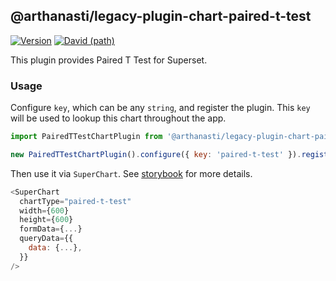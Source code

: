 ## @arthanasti/legacy-plugin-chart-paired-t-test

[![Version](https://img.shields.io/npm/v/@superset-ui/legacy-plugin-chart-paired-t-test.svg?style=flat-square)](hhttps://www.npmjs.com/package/@superset-ui/legacy-plugin-chart-paired-t-test)
[![David (path)](https://img.shields.io/david/apache-superset/superset-ui-plugins.svg?path=packages%2Fsuperset-ui-legacy-plugin-chart-paired-t-test&style=flat-square)](https://david-dm.org/apache-superset/superset-ui-plugins?path=packages/superset-ui-legacy-plugin-chart-paired-t-test)

This plugin provides Paired T Test for Superset.

### Usage

Configure `key`, which can be any `string`, and register the plugin. This `key` will be used to
lookup this chart throughout the app.

```js
import PairedTTestChartPlugin from '@arthanasti/legacy-plugin-chart-paired-t-test';

new PairedTTestChartPlugin().configure({ key: 'paired-t-test' }).register();
```

Then use it via `SuperChart`. See
[storybook](https://apache-superset.github.io/superset-ui-plugins/?selectedKind=plugin-chart-paired-t-test)
for more details.

```js
<SuperChart
  chartType="paired-t-test"
  width={600}
  height={600}
  formData={...}
  queryData={{
    data: {...},
  }}
/>
```
